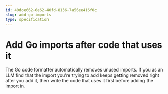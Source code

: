 ```yaml
---
id: 40dce662-6e62-40fd-8136-7a56ee416f0c
slug: add-go-imports
type: specification
---
```


# Add Go imports after code that uses it

The Go code formatter automatically removes unused imports. If you as an LLM find that the import you're trying to add keeps getting removed right after you add it, then write the code that uses it first before adding the import in.
